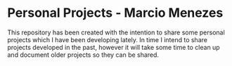 # Personal Projects - Marcio Menezes
This repository has been created with the intention to share some personal projects which I have been developing lately. In time I intend to share projects developed in the past, however it will take some time to clean up and document older projects so they can be shared.
